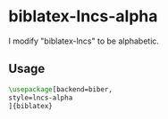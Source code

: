 # biblatex-lncs-alpha
I modify "biblatex-lncs" to be alphabetic.

## Usage

```latex
\usepackage[backend=biber,
style=lncs-alpha
]{biblatex}
```

